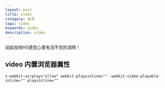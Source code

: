 ```yaml
---
layout: post
title: video
category: 技术
tags: video
keywords: video
description: video
---
```

说起视频H5感觉心里有流不完的泪啊！

## video 内置浏览器属性

```
x-webkit-airplay="allow" webkit-playsinline="" -webkit-video-playable-inline="" playsinline=""
```


